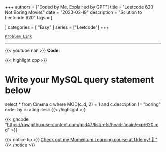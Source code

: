 
+++
authors = ["Coded by Me, Explained by GPT"]
title = "Leetcode 620: Not Boring Movies"
date = "2023-02-19"
description = "Solution to Leetcode 620"
tags = [
    
]
categories = [
    "Easy"
]
series = ["Leetcode"]
+++



[`Problem Link`](https://leetcode.com/problems/not-boring-movies/description/)

---
{{< youtube nan >}}
**Code:**

{{< highlight cpp >}}
# Write your MySQL query statement below
select * from Cinema c where MOD(c.id, 2) = 1 and c.description != "boring" order by c.rating desc
{{< /highlight >}}

{{< ghcode "https://raw.githubusercontent.com/grid47/list/refs/heads/main/exp/620.md" >}}

{{< notice tip >}}
[Check out my Momentum Learning course at Udemy! 🚀 "](https://www.udemy.com/course/blind-75-the-data-structures-and-algorithms-essentials/)
{{< /notice >}}

